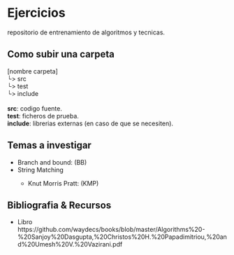 # Ejercicios
repositorio de entrenamiento de algoritmos y tecnicas.

## Como subir una carpeta
[nombre carpeta]<br>
&boxur;> src<br>
&boxur;> test<br>
&boxur;> include<br>
<br>
<b>src</b>: codigo fuente.<br>
<b>test</b>: ficheros de prueba.<br>
<b>include</b>: librerias externas (en caso de que se necesiten).<br>


## Temas a investigar
<ul>
  <li>Branch and bound: (BB)</li>
  <li>String Matching</li>
  <ul>
    <li>Knut Morris Pratt: (KMP)</li>
  </ul>
</ul>

## Bibliografia & Recursos
<ul>
	<li>Libro<br>https://github.com/waydecs/books/blob/master/Algorithms%20-%20Sanjoy%20Dasgupta,%20Christos%20H.%20Papadimitriou,%20and%20Umesh%20V.%20Vazirani.pdf</li>
</ul>

